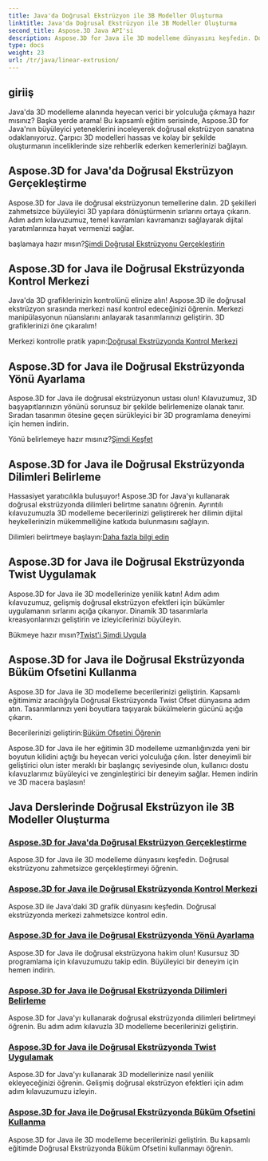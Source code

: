 ```yaml
---
title: Java'da Doğrusal Ekstrüzyon ile 3B Modeller Oluşturma
linktitle: Java'da Doğrusal Ekstrüzyon ile 3B Modeller Oluşturma
second_title: Aspose.3D Java API'si
description: Aspose.3D for Java ile 3D modelleme dünyasını keşfedin. Doğrusal ekstrüzyonda zahmetsizce ustalaşın. Kontrol merkezi, yönü ayarlayın, dilimleri belirtin, büküm uygulayın ve daha fazlasını yapın!
type: docs
weight: 23
url: /tr/java/linear-extrusion/
---
```

## giriiş


Java'da 3D modelleme alanında heyecan verici bir yolculuğa çıkmaya hazır mısınız? Başka yerde arama! Bu kapsamlı eğitim serisinde, Aspose.3D for Java'nın büyüleyici yeteneklerini inceleyerek doğrusal ekstrüzyon sanatına odaklanıyoruz. Çarpıcı 3D modelleri hassas ve kolay bir şekilde oluşturmanın inceliklerinde size rehberlik ederken kemerlerinizi bağlayın.

## Aspose.3D for Java'da Doğrusal Ekstrüzyon Gerçekleştirme

Aspose.3D for Java ile doğrusal ekstrüzyonun temellerine dalın. 2D şekilleri zahmetsizce büyüleyici 3D yapılara dönüştürmenin sırlarını ortaya çıkarın. Adım adım kılavuzumuz, temel kavramları kavramanızı sağlayarak dijital yaratımlarınıza hayat vermenizi sağlar.

 başlamaya hazır mısın?[Şimdi Doğrusal Ekstrüzyonu Gerçekleştirin](./performing-linear-extrusion/)

## Aspose.3D for Java ile Doğrusal Ekstrüzyonda Kontrol Merkezi

Java'da 3D grafiklerinizin kontrolünü elinize alın! Aspose.3D ile doğrusal ekstrüzyon sırasında merkezi nasıl kontrol edeceğinizi öğrenin. Merkezi manipülasyonun nüanslarını anlayarak tasarımlarınızı geliştirin. 3D grafiklerinizi öne çıkaralım!

 Merkezi kontrolle pratik yapın:[Doğrusal Ekstrüzyonda Kontrol Merkezi](./controlling-center/)

## Aspose.3D for Java ile Doğrusal Ekstrüzyonda Yönü Ayarlama

Aspose.3D for Java ile doğrusal ekstrüzyonun ustası olun! Kılavuzumuz, 3D başyapıtlarınızın yönünü sorunsuz bir şekilde belirlemenize olanak tanır. Sıradan tasarımın ötesine geçen sürükleyici bir 3D programlama deneyimi için hemen indirin.

 Yönü belirlemeye hazır mısınız?[Şimdi Keşfet](./setting-direction/)

## Aspose.3D for Java ile Doğrusal Ekstrüzyonda Dilimleri Belirleme

Hassasiyet yaratıcılıkla buluşuyor! Aspose.3D for Java'yı kullanarak doğrusal ekstrüzyonda dilimleri belirtme sanatını öğrenin. Ayrıntılı kılavuzumuzla 3D modelleme becerilerinizi geliştirerek her dilimin dijital heykellerinizin mükemmelliğine katkıda bulunmasını sağlayın.

 Dilimleri belirtmeye başlayın:[Daha fazla bilgi edin](./specifying-slices/)

## Aspose.3D for Java ile Doğrusal Ekstrüzyonda Twist Uygulamak

Aspose.3D for Java ile 3D modellerinize yenilik katın! Adım adım kılavuzumuz, gelişmiş doğrusal ekstrüzyon efektleri için bükümler uygulamanın sırlarını açığa çıkarıyor. Dinamik 3D tasarımlarla kreasyonlarınızı geliştirin ve izleyicilerinizi büyüleyin.

 Bükmeye hazır mısın?[Twist'i Şimdi Uygula](./applying-twist/)

## Aspose.3D for Java ile Doğrusal Ekstrüzyonda Büküm Ofsetini Kullanma

Aspose.3D for Java ile 3D modelleme becerilerinizi geliştirin. Kapsamlı eğitimimiz aracılığıyla Doğrusal Ekstrüzyonda Twist Ofset dünyasına adım atın. Tasarımlarınızı yeni boyutlara taşıyarak bükülmelerin gücünü açığa çıkarın.

 Becerilerinizi geliştirin:[Büküm Ofsetini Öğrenin](./using-twist-offset/)

Aspose.3D for Java ile her eğitimin 3D modelleme uzmanlığınızda yeni bir boyutun kilidini açtığı bu heyecan verici yolculuğa çıkın. İster deneyimli bir geliştirici olun ister meraklı bir başlangıç seviyesinde olun, kullanıcı dostu kılavuzlarımız büyüleyici ve zenginleştirici bir deneyim sağlar. Hemen indirin ve 3D macera başlasın!
## Java Derslerinde Doğrusal Ekstrüzyon ile 3B Modeller Oluşturma
### [Aspose.3D for Java'da Doğrusal Ekstrüzyon Gerçekleştirme](./performing-linear-extrusion/)
Aspose.3D for Java ile 3D modelleme dünyasını keşfedin. Doğrusal ekstrüzyonu zahmetsizce gerçekleştirmeyi öğrenin.
### [Aspose.3D for Java ile Doğrusal Ekstrüzyonda Kontrol Merkezi](./controlling-center/)
Aspose.3D ile Java'daki 3D grafik dünyasını keşfedin. Doğrusal ekstrüzyonda merkezi zahmetsizce kontrol edin.
### [Aspose.3D for Java ile Doğrusal Ekstrüzyonda Yönü Ayarlama](./setting-direction/)
Aspose.3D for Java ile doğrusal ekstrüzyona hakim olun! Kusursuz 3D programlama için kılavuzumuzu takip edin. Büyüleyici bir deneyim için hemen indirin.
### [Aspose.3D for Java ile Doğrusal Ekstrüzyonda Dilimleri Belirleme](./specifying-slices/)
Aspose.3D for Java'yı kullanarak doğrusal ekstrüzyonda dilimleri belirtmeyi öğrenin. Bu adım adım kılavuzla 3D modelleme becerilerinizi geliştirin.
### [Aspose.3D for Java ile Doğrusal Ekstrüzyonda Twist Uygulamak](./applying-twist/)
Aspose.3D for Java'yı kullanarak 3D modellerinize nasıl yenilik ekleyeceğinizi öğrenin. Gelişmiş doğrusal ekstrüzyon efektleri için adım adım kılavuzumuzu izleyin.
### [Aspose.3D for Java ile Doğrusal Ekstrüzyonda Büküm Ofsetini Kullanma](./using-twist-offset/)
Aspose.3D for Java ile 3D modelleme becerilerinizi geliştirin. Bu kapsamlı eğitimde Doğrusal Ekstrüzyonda Büküm Ofsetini kullanmayı öğrenin.